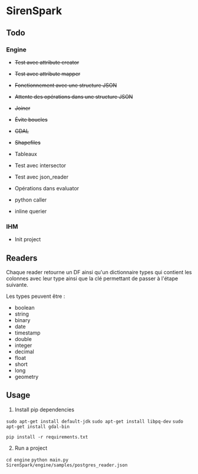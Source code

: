 # SirenSpark

## Todo


### Engine 

* ~~Test avec attribute creator~~
* ~~Test avec attribute mapper~~
* ~~Fonctionnement avec une structure JSON~~
* ~~Attente des opérations dans une structure JSON~~
* ~~Joiner~~
* ~~Évite boucles~~
* ~~GDAL~~
* ~~Shapefiles~~


* Tableaux
* Test avec intersector
* Test avec json_reader
* Opérations dans evaluator
* python caller
* inline querier

### IHM

* Init project


## Readers 

Chaque reader retourne un DF ainsi qu'un dictionnaire types qui contient les colonnes avec leur type ainsi que la clé permettant de passer à l'étape suivante. 

Les types peuvent être :
  * boolean
  * string
  * binary
  * date
  * timestamp
  * double
  * integer
  * decimal
  * float
  * short
  * long
  * geometry


## Usage


1. Install pip dependencies

`sudo apt-get install default-jdk`
`sudo apt-get install libpq-dev`
`sudo apt-get install gdal-bin`

`pip install -r requirements.txt`

2. Run a project

`cd engine`
`python main.py SirenSpark/engine/samples/postgres_reader.json`
